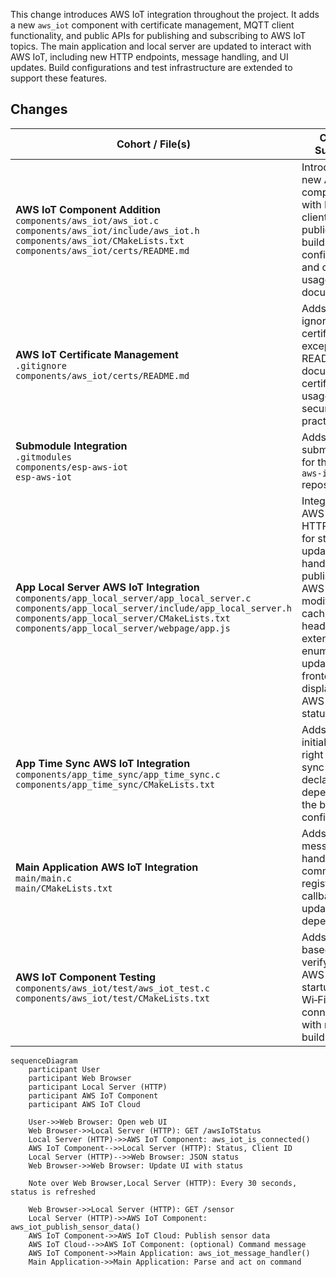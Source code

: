 This change introduces AWS IoT integration throughout the project. It adds a new `aws_iot` component with certificate management, MQTT client functionality, and public APIs for publishing and subscribing to AWS IoT topics. The main application and local server are updated to interact with AWS IoT, including new HTTP endpoints, message handling, and UI updates. Build configurations and test infrastructure are extended to support these features.

## Changes

| Cohort / File(s)                                                                                                                                                                                                                                         | Change Summary                                                                                                                                                                                |
| -------------------------------------------------------------------------------------------------------------------------------------------------------------------------------------------------------------------------------------------------------- | --------------------------------------------------------------------------------------------------------------------------------------------------------------------------------------------- |
| **AWS IoT Component Addition**<br>`components/aws_iot/aws_iot.c`<br>`components/aws_iot/include/aws_iot.h`<br>`components/aws_iot/CMakeLists.txt`<br>`components/aws_iot/certs/README.md`                                                                | Introduces a new AWS IoT component with MQTT client logic, public API, build configuration, and certificate usage documentation.                                                              |
| **AWS IoT Certificate Management**<br>`.gitignore`<br>`components/aws_iot/certs/README.md`                                                                                                                                                               | Adds rules to ignore certificate files except the README, and documents certificate usage and security practices.                                                                             |
| **Submodule Integration**<br>`.gitmodules`<br>`components/esp-aws-iot`<br>`esp-aws-iot`                                                                                                                                                                  | Adds Git submodules for the `esp-aws-iot` repository.                                                                                                                        |
| **App Local Server AWS IoT Integration**<br>`components/app_local_server/app_local_server.c`<br>`components/app_local_server/include/app_local_server.h`<br>`components/app_local_server/CMakeLists.txt`<br>`components/app_local_server/webpage/app.js` | Integrates AWS IoT: adds HTTP endpoint for status, updates sensor handler to publish to AWS IoT, modifies caching headers, extends enums, and updates the frontend to display AWS IoT status. |
| **App Time Sync AWS IoT Integration**<br>`components/app_time_sync/app_time_sync.c`<br>`components/app_time_sync/CMakeLists.txt`                                                                                                                         | Adds AWS IoT initialization right after time sync and declares the dependency in the build configuration.                                                                                     |
| **Main Application AWS IoT Integration**<br>`main/main.c`<br>`main/CMakeLists.txt`                                                                                                                                                                       | Adds AWS IoT message handler for commands, registers the callback, and updates build dependencies.                                                                                            |
| **AWS IoT Component Testing**<br>`components/aws_iot/test/aws_iot_test.c`<br>`components/aws_iot/test/CMakeLists.txt`                                                                                                                                    | Adds a Unity-based test verifying AWS IoT startup after Wi‑Fi connection, with necessary build setup.                                                                                         |

```mermaid
sequenceDiagram
    participant User
    participant Web Browser
    participant Local Server (HTTP)
    participant AWS IoT Component
    participant AWS IoT Cloud

    User->>Web Browser: Open web UI
    Web Browser->>Local Server (HTTP): GET /awsIoTStatus
    Local Server (HTTP)->>AWS IoT Component: aws_iot_is_connected()
    AWS IoT Component-->>Local Server (HTTP): Status, Client ID
    Local Server (HTTP)-->>Web Browser: JSON status
    Web Browser->>Web Browser: Update UI with status

    Note over Web Browser,Local Server (HTTP): Every 30 seconds, status is refreshed

    Web Browser->>Local Server (HTTP): GET /sensor
    Local Server (HTTP)->>AWS IoT Component: aws_iot_publish_sensor_data()
    AWS IoT Component->>AWS IoT Cloud: Publish sensor data
    AWS IoT Cloud-->>AWS IoT Component: (optional) Command message
    AWS IoT Component->>Main Application: aws_iot_message_handler()
    Main Application->>Main Application: Parse and act on command
